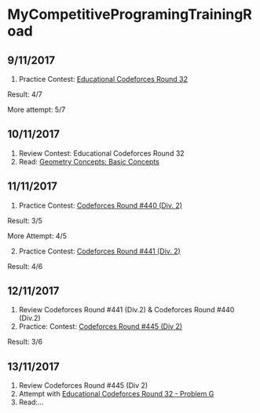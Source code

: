# MyCompetitiveProgramingTrainingRoad

## 9/11/2017

1. Practice
Contest: [Educational Codeforces Round 32](http://codeforces.com/contest/888)

Result: 4/7

More attempt: 5/7

## 10/11/2017

1. Review Contest: Educational Codeforces Round 32 
2. Read: [Geometry Concepts: Basic Concepts](https://www.topcoder.com/community/data-science/data-science-tutorials/geometry-concepts-basic-concepts/)

## 11/11/2017

1. Practice
Contest: [Codeforces Round #440 (Div. 2)](http://codeforces.com/contest/872)

Result: 3/5

More Attempt: 4/5

2. Practice
Contest: [Codeforces Round #441 (Div. 2)](http://codeforces.com/contest/876)

Result: 4/6

## 12/11/2017

1. Review Codeforces Round #441 (Div.2) & Codeforces Round #440 (Div.2)
2. Practice:
Contest: [Codeforces Round #445 (Div  2)](http://codeforces.com/contest/890)

Result: 3/6

## 13/11/2017

1. Review Codeforces Round #445 (Div  2)
2. Attempt with [Educational Codeforces Round 32 - Problem G](http://codeforces.com/contest/888/problem/G)
3. Read:...

